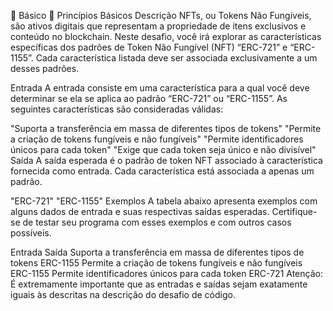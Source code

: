  Básico
 Princípios Básicos
Descrição
NFTs, ou Tokens Não Fungíveis, são ativos digitais que representam a propriedade de itens exclusivos e conteúdo no blockchain. Neste desafio, você irá explorar as características específicas dos padrões de Token Não Fungível (NFT) “ERC-721” e “ERC-1155”. Cada característica listada deve ser associada exclusivamente a um desses padrões.

Entrada
A entrada consiste em uma característica para a qual você deve determinar se ela se aplica ao padrão “ERC-721” ou “ERC-1155”. As seguintes características são consideradas válidas:

"Suporta a transferência em massa de diferentes tipos de tokens"
"Permite a criação de tokens fungíveis e não fungíveis"
"Permite identificadores únicos para cada token"
"Exige que cada token seja único e não divisível"
Saída
A saída esperada é o padrão de token NFT associado à característica fornecida como entrada. Cada característica está associada a apenas um padrão.

"ERC-721"
"ERC-1155"
Exemplos
A tabela abaixo apresenta exemplos com alguns dados de entrada e suas respectivas saídas esperadas. Certifique-se de testar seu programa com esses exemplos e com outros casos possíveis.

Entrada	Saída
Suporta a transferência em massa de diferentes tipos de tokens	ERC-1155
Permite a criação de tokens fungíveis e não fungíveis	ERC-1155
Permite identificadores únicos para cada token	ERC-721
Atenção: É extremamente importante que as entradas e saídas sejam exatamente iguais às descritas na descrição do desafio de código.


